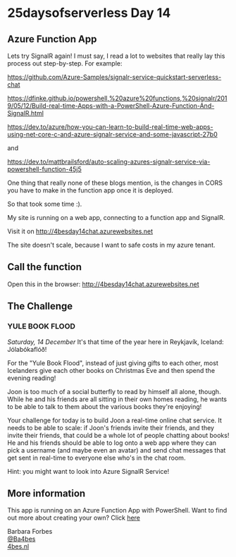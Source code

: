 # 25daysofserverless Day 14

## Azure Function App

Lets try SignalR again!
I must say, I read a lot to websites that really lay this process out step-by-step.
For example:

<https://github.com/Azure-Samples/signalr-service-quickstart-serverless-chat>

<https://dfinke.github.io/powershell,%20azure%20functions,%20signalr/2019/05/12/Build-real-time-Apps-with-a-PowerShell-Azure-Function-And-SignalR.html>

<https://dev.to/azure/how-you-can-learn-to-build-real-time-web-apps-using-net-core-c-and-azure-signalr-service-and-some-javascript-27b0>

and

<https://dev.to/mattbrailsford/auto-scaling-azures-signalr-service-via-powershell-function-45j5>

One thing that really none of these blogs mention, is the changes in CORS you have to make in the function app once it is deployed.

So that took some time :).

My site is running on a web app, connecting to a function app and SignalR.

Visit it on <http://4besday14chat.azurewebsites.net>

The site doesn't scale, because I want to safe costs in my azure tenant.

## Call the function

Open this in the browser:  <http://4besday14chat.azurewebsites.net>

## The Challenge

### YULE BOOK FLOOD

*Saturday, 14 December*
It's that time of the year here in Reykjavík, Iceland: Jólabókaflóð!

For the "Yule Book Flood", instead of just giving gifts to each other, most Icelanders give each other books on Christmas Eve and then spend the evening reading!

Joon is too much of a social butterfly to read by himself all alone, though. While he and his friends are all sitting in their own homes reading, he wants to be able to talk to them about the various books they're enjoying!

Your challenge for today is to build Joon a real-time online chat service. It needs to be able to scale: if Joon's friends invite their friends, and they invite their friends, that could be a whole lot of people chatting about books! He and his friends should be able to log onto a web app where they can pick a username (and maybe even an avatar) and send chat messages that get sent in real-time to everyone else who's in the chat room.

Hint: you might want to look into Azure SignalR Service!

## More information

 This app is running on an Azure Function App with PowerShell. Want to find out more about creating your own? Click [here]('https://4bes.nl/MSIgnite')

Barbara Forbes  
[@Ba4bes](https://www.twitter.com/ba4bes)  
[4bes.nl](https://4bes.nl)
